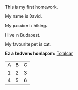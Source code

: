 
<p>This is my first homework.</p>
<p>My name is David.</p>
<p>My passion is hiking.</p>
<p>I live in Budapest.</p>
<p>My favourite pet is cat.</p>


<b>Ez a kedvenc honlapom:</b>
<a href="http://www.totalcar.hu">Totalcar</a>

<table>
<tr>
<td>A</td>
<td>B</td>
<td>C</td>
</tr>
<tr>
<td>1</td>
<td>2</td>
<td>3</td>
</tr>
<tr>
<td>4</td>
<td>5</td>
<td>6</td>
</tr>
</table>

